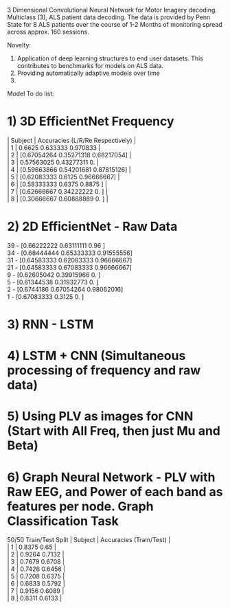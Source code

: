 3 Dimensional Convolutional Neural Network for Motor Imagery decoding. Multiclass (3), ALS patient data decoding. 
The data is provided by Penn State for 8 ALS patients over the course of 1-2 Months of monitoring spread across approx. 160 sessions.

Novelty: 
1) Application of deep learning structures to end user datasets. This contributes to benchmarks for models on ALS data.
2) Providing automatically adaptive models over time
3) 

Model To do list: 
# 1) 3D EfficientNet Frequency
| Subject | Accuracies (L/R/Re Respectively)              |<br>
|    1    | 0.6625 0.633333 0.970833                      |<br>
|    2    | [0.67054264 0.35271318 0.68217054]            |<br>
|    3    | 0.57563025 0.43277311 0.                      |<br>
|    4    | [0.59663866 0.54201681 0.87815126]            |<br>
|    5    | [0.62083333 0.6125     0.96666667]            |<br>
|    6    | [0.58333333 0.6375     0.8875    ]            |<br>
|    7    | [0.62666667 0.34222222 0.        ]            |<br>
|    8    | [0.30666667 0.60888889 0.        ]            |<br>

# 2) 2D EfficientNet - Raw Data
39 - [0.66222222 0.63111111 0.96      ]<br>
34 - [0.68444444 0.65333333 0.91555556]<br>
31 - [0.64583333 0.62083333 0.96666667]<br>
21 - [0.64583333 0.67083333 0.96666667]<br>
9 - [0.62605042 0.39915966 0.        ]<br>
5 - [0.61344538 0.31932773 0.        ]<br>
2 - [0.6744186  0.67054264 0.98062016]<br>
1 - [0.67083333 0.3125     0.        ]<br>
   
# 3) RNN - LSTM
# 4) LSTM + CNN (Simultaneous processing of frequency and raw data)
# 5) Using PLV as images for CNN (Start with All Freq, then just Mu and Beta)
# 6) Graph Neural Network - PLV with Raw EEG, and Power of each band as features per node. Graph Classification Task
50/50 Train/Test Split
| Subject | Accuracies (Train/Test)          |<br>
|    1    | 0.8375 0.65                      |<br>
|    2    | 0.9264 0.7132                    |<br>
|    3    | 0.7679 0.6708                    |<br>
|    4    | 0.7426 0.6458                    |<br>
|    5    | 0.7208 0.6375                    |<br>
|    6    | 0.6833 0.5792                    |<br>
|    7    | 0.9156 0.6089                    |<br>
|    8    | 0.8311 0.6133                    |<br>





